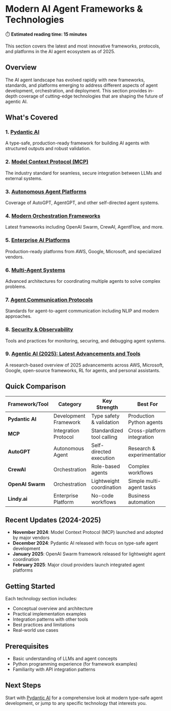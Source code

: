 # Modern AI Agent Frameworks & Technologies

⏱️ **Estimated reading time: 15 minutes**

This section covers the latest and most innovative frameworks, protocols, and platforms in the AI agent ecosystem as of 2025.

## Overview

The AI agent landscape has evolved rapidly with new frameworks, standards, and platforms emerging to address different aspects of agent development, orchestration, and deployment. This section provides in-depth coverage of cutting-edge technologies that are shaping the future of agentic AI.

## What's Covered

### 1. [Pydantic AI](pydantic_ai.md)
A type-safe, production-ready framework for building AI agents with structured outputs and robust validation.

### 2. [Model Context Protocol (MCP)](mcp.md)
The industry standard for seamless, secure integration between LLMs and external systems.

### 3. [Autonomous Agent Platforms](autonomous_agents.md)
Coverage of AutoGPT, AgentGPT, and other self-directed agent systems.

### 4. [Modern Orchestration Frameworks](orchestration.md)
Latest frameworks including OpenAI Swarm, CrewAI, AgentFlow, and more.

### 5. [Enterprise AI Platforms](enterprise_platforms.md)
Production-ready platforms from AWS, Google, Microsoft, and specialized vendors.

### 6. [Multi-Agent Systems](multi_agent_systems.md)
Advanced architectures for coordinating multiple agents to solve complex problems.

### 7. [Agent Communication Protocols](communication_protocols.md)
Standards for agent-to-agent communication including NLIP and modern approaches.

### 8. [Security & Observability](security_observability.md)
Tools and practices for monitoring, securing, and debugging agent systems.

### 9. [Agentic AI (2025): Latest Advancements and Tools](agentic_ai_2025.md)
A research-based overview of 2025 advancements across AWS, Microsoft, Google, open-source frameworks, RL for agents, and personal assistants.

## Quick Comparison

| Framework/Tool | Category | Key Strength | Best For |
|----------------|----------|--------------|----------|
| **Pydantic AI** | Development Framework | Type safety & validation | Production Python agents |
| **MCP** | Integration Protocol | Standardized tool calling | Cross-platform integration |
| **AutoGPT** | Autonomous Agent | Self-directed execution | Research & experimentation |
| **CrewAI** | Orchestration | Role-based agents | Complex workflows |
| **OpenAI Swarm** | Orchestration | Lightweight coordination | Simple multi-agent tasks |
| **Lindy.ai** | Enterprise Platform | No-code workflows | Business automation |

## Recent Updates (2024-2025)

- **November 2024**: Model Context Protocol (MCP) launched and adopted by major vendors
- **December 2024**: Pydantic AI released with focus on type-safe agent development
- **January 2025**: OpenAI Swarm framework released for lightweight agent coordination
- **February 2025**: Major cloud providers launch integrated agent platforms

## Getting Started

Each technology section includes:
- Conceptual overview and architecture
- Practical implementation examples
- Integration patterns with other tools
- Best practices and limitations
- Real-world use cases

## Prerequisites

- Basic understanding of LLMs and agent concepts
- Python programming experience (for framework examples)
- Familiarity with API integration patterns

## Next Steps

Start with [Pydantic AI](pydantic_ai.md) for a comprehensive look at modern type-safe agent development, or jump to any specific technology that interests you.